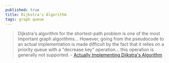 ```yaml
---
published: true
title: Dijkstra's Algorithm
tags: graph queue
---
```

> Dijkstra's algorithm for the shortest-path problem is one of the most important graph algorithms... However, going from the pseudocode to an actual implementation is made difficult by the fact that it relies on a priority queue with a "decrease key" operation... this operation is generally not supported. - [Actually Implementing Dijkstra's Algorithm](http://nmamano.com/blog/dijkstra/dijkstra.html)
